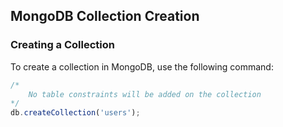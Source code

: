 ## MongoDB Collection Creation

### Creating a Collection

To create a collection in MongoDB, use the following command:

```javascript
/*
    No table constraints will be added on the collection
*/
db.createCollection('users');

```
